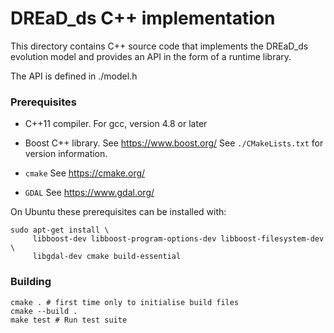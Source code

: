 # DREaD_ds C++ implementation

This directory contains C++ source code that implements the DREaD_ds
evolution model and provides an API in the form of a runtime library.

The API is defined in ./model.h

### Prerequisites

* C++11 compiler. For gcc, version 4.8 or later

* Boost C++ library. See https://www.boost.org/
  See `./CMakeLists.txt` for version information.

* `cmake`
  See https://cmake.org/

* `GDAL`
  See  https://www.gdal.org/

On Ubuntu these prerequisites can be installed with:

  ```
  sudo apt-get install \
       libboost-dev libboost-program-options-dev libboost-filesystem-dev \
       libgdal-dev cmake build-essential
  ```


### Building
```
cmake . # first time only to initialise build files
cmake --build .
make test # Run test suite
```
